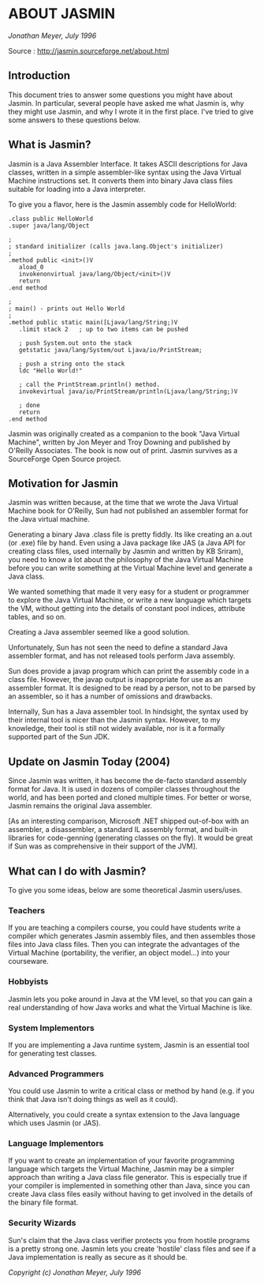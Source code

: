 # ABOUT JASMIN
*Jonathan Meyer, July 1996*

Source : http://jasmin.sourceforge.net/about.html

## Introduction

This document tries to answer some questions you might have about Jasmin. In particular, several people have asked me what Jasmin is, why they might use Jasmin, and why I wrote it in the first place. I've tried to give some answers to these questions below.

## What is Jasmin?

Jasmin is a Java Assembler Interface. It takes ASCII descriptions for Java classes, written in a simple assembler-like syntax using the Java Virtual Machine instructions set. It converts them into binary Java class files suitable for loading into a Java interpreter.

To give you a flavor, here is the Jasmin assembly code for HelloWorld:

    .class public HelloWorld
    .super java/lang/Object

    ;
    ; standard initializer (calls java.lang.Object's initializer)
    ;
    .method public <init>()V
       aload_0
       invokenonvirtual java/lang/Object/<init>()V
       return
    .end method

    ;
    ; main() - prints out Hello World
    ;
    .method public static main([Ljava/lang/String;)V
       .limit stack 2   ; up to two items can be pushed

       ; push System.out onto the stack
       getstatic java/lang/System/out Ljava/io/PrintStream;

       ; push a string onto the stack
       ldc "Hello World!"

       ; call the PrintStream.println() method.
       invokevirtual java/io/PrintStream/println(Ljava/lang/String;)V

       ; done
       return
    .end method

Jasmin was originally created as a companion to the book "Java Virtual Machine", written by Jon Meyer and Troy Downing and published by O'Reilly Associates. The book is now out of print. Jasmin survives as a SourceForge Open Source project.

## Motivation for Jasmin

Jasmin was written because, at the time that we wrote the Java Virtual Machine book for O'Reilly, Sun had not published an assembler format for the Java virtual machine.

Generating a binary Java .class file is pretty fiddly. Its like creating an a.out (or .exe) file by hand. Even using a Java package like JAS (a Java API for creating class files, used internally by Jasmin and written by KB Sriram), you need to know a lot about the philosophy of the Java Virtual Machine before you can write something at the Virtual Machine level and generate a Java class.

We wanted something that made it very easy for a student or programmer to explore the Java Virtual Machine, or write a new language which targets the VM, without getting into the details of constant pool indices, attribute tables, and so on.

Creating a Java assembler seemed like a good solution.

Unfortunately, Sun has not seen the need to define a standard Java assembler format, and has not released tools perform Java assembly.

Sun does provide a javap program which can print the assembly code in a class file. However, the javap output is inappropriate for use as an assembler format. It is designed to be read by a person, not to be parsed by an assembler, so it has a number of omissions and drawbacks.

Internally, Sun has a Java assembler tool. In hindsight, the syntax used by their internal tool is nicer than the Jasmin syntax. However, to my knowledge, their tool is still not widely available, nor is it a formally supported part of the Sun JDK.

## Update on Jasmin Today (2004)

Since Jasmin was written, it has become the de-facto standard assembly format for Java. It is used in dozens of compiler classes throughout the world, and has been ported and cloned multiple times. For better or worse, Jasmin remains the original Java assembler.

[As an interesting comparison, Microsoft .NET shipped out-of-box with an assembler, a disassembler, a standard IL assembly format, and built-in libraries for code-genning (generating classes on the fly). It would be great if Sun was as comprehensive in their support of the JVM].

## What can I do with Jasmin?

To give you some ideas, below are some theoretical Jasmin users/uses.

### Teachers

If you are teaching a compilers course, you could have students write a compiler which generates Jasmin assembly files, and then assembles those files into Java class files. Then you can integrate the advantages of the Virtual Machine (portability, the verifier, an object model...) into your courseware.

### Hobbyists

Jasmin lets you poke around in Java at the VM level, so that you can gain a real understanding of how Java works and what the Virtual Machine is like.

### System Implementors

If you are implementing a Java runtime system, Jasmin is an essential tool for generating test classes.

### Advanced Programmers

You could use Jasmin to write a critical class or method by hand (e.g. if you think that Java isn't doing things as well as it could).

Alternatively, you could create a syntax extension to the Java language which uses Jasmin (or JAS).

### Language Implementors

If you want to create an implementation of your favorite programming language which targets the Virtual Machine, Jasmin may be a simpler approach than writing a Java class file generator. This is especially true if your compiler is implemented in something other than Java, since you can create Java class files easily without having to get involved in the details of the binary file format.

### Security Wizards

Sun's claim that the Java class verifier protects you from hostile programs is a pretty strong one. Jasmin lets you create 'hostile' class files and see if a Java implementation is really as secure as it should be.

*Copyright (c) Jonathan Meyer, July 1996*
